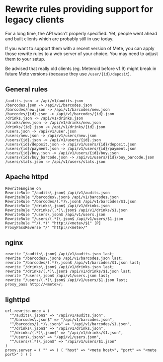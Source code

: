 # Rewrite rules providing support for legacy clients #

For a long time, the API wasn't properly specified.
Yet, people went ahead and built clients which are probably still in use today.

If you want to support them with a recent version of Mete,
you can apply those rewrite rules to a web server of your choice.
You may need to adjust them to your setup.

Be advised that really old clients (eg. Meteroid before v1.9)
might break in future Mete versions (because they use `/user/{id}/deposit`).

## General rules ##

```
/audits.json -> /api/v1/audits.json
/barcodes.json -> /api/v1/barcodes.json
/barcodes/new.json -> /api/v1/barcodes/new.json
/barcodes/{id}.json -> /api/v1/barcodes/{id}.json
/drinks.json -> /api/v1/drinks.json
/drinks/new.json -> /api/v1/drinks/new.json
/drinks/{id}.json -> /api/v1/drinks/{id}.json
/users.json -> /api/v1/user.json
/users/new.json -> /api/v1/users/new.json
/users/{id}.json -> /api/v1/users/{id}.json
/users/{id}/deposit.json -> /api/v1/users/{id}/deposit.json
/users/{id}/payment.json -> /api/v1/users/{id}/payment.json
/users/{id}/buy.json -> /api/v1/users/{id}/buy.json
/users/{id}/buy_barcode.json -> /api/v1/users/{id}/buy_barcode.json
/users/stats.json -> /api/v1/users/stats.json
```

## Apache httpd ##

```
RewriteEngine on
RewriteRule ^/audits\.json$ /api/v1/audits.json
RewriteRule ^/barcodes\.json$ /api/v1/barcodes.json
RewriteRule ^/barcodes/(.*)\.json$ /api/v1/barcodes/$1.json
RewriteRule ^/drinks\.json$ /api/v1/drinks.json
RewriteRule ^/drinks/(.*)\.json$ /api/v1/drinks/$1.json
RewriteRule ^/users\.json$ /api/v1/users.json
RewriteRule ^/users/(.*)\.json$ /api/v1/users/$1.json
RewriteRule "^/(.*)" "http://<mete>/$1" [P]
ProxyPassReverse "/" "http://<mete>/"
```

## nginx ##

```
rewrite ^/audits\.json$ /api/v1/audits.json last;
rewrite ^/barcodes\.json$ /api/v1/barcodes.json last;
rewrite ^/barcodes/(.*)\.json$ /api/v1/barcodes/$1.json last;
rewrite ^/drinks\.json$ /api/v1/drinks.json last;
rewrite ^/drinks/(.*)\.json$ /api/v1/drinks/$1.json last;
rewrite ^/users\.json$ /api/v1/users.json last;
rewrite ^/users/(.*)\.json$ /api/v1/users/$1.json last;
proxy_pass http://<mete>/;
```

## lighttpd ##

```
url.rewrite-once = ( 
  "^/audits\.json$" => "/api/v1/audits.json",
  "^/barcodes\.json$" => "/api/v1/barcodes.json",
  "^/barcodes/(.*)\.json$" => "/api/v1/barcodes/$1.json",
  "^/drinks\.json$" => "/api/v1/drinks.json",
  "^/drinks/(.*)\.json$" => "/api/v1/drinks/$1.json",
  "^/users\.json$" => "/api/v1/users.json",
  "^/users/(.*)\.json$" => "/api/v1/users/$1.json"
)
proxy.server = ( "" => ( ( "host" => "<mete host>", "port" => "<mete port>" ) ) )
```

